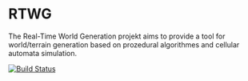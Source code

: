 # RTWG
The Real-Time World Generation projekt aims to provide a tool for world/terrain generation based on prozedural algorithmes and cellular automata simulation.

[![Build Status](https://travis-ci.org/tarTG/RTWG.svg?branch=master)](https://travis-ci.org/tarTG/RTWG)
